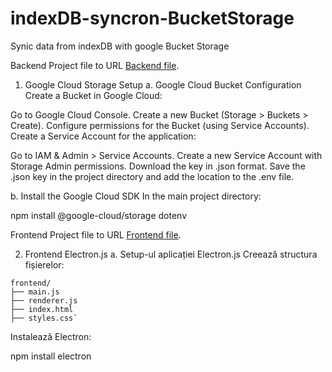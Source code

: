 # indexDB-syncron-BucketStorage
 Synic data from indexDB with google Bucket Storage

Backend Project file to URL [Backend file](https://github.com/Ghepes/indexDB-syncron-BucketStorage/backend/).

1. Google Cloud Storage Setup
a. Google Cloud Bucket Configuration
Create a Bucket in Google Cloud:

Go to Google Cloud Console.
Create a new Bucket (Storage > Buckets > Create).
Configure permissions for the Bucket (using Service Accounts).
Create a Service Account for the application:

Go to IAM & Admin > Service Accounts.
Create a new Service Account with Storage Admin permissions.
Download the key in .json format.
Save the .json key in the project directory and add the location to the .env file.


b. Install the Google Cloud SDK
In the main project directory:

npm install @google-cloud/storage dotenv

Frontend Project file to URL [Frontend file](https://github.com/Ghepes/indexDB-syncron-BucketStorage/frontend/).

2. Frontend Electron.js
a. Setup-ul aplicației Electron.js
Creează structura fișierelor:

````
frontend/
├── main.js
├── renderer.js
├── index.html
├── styles.css`
````
Instalează Electron:


npm install electron